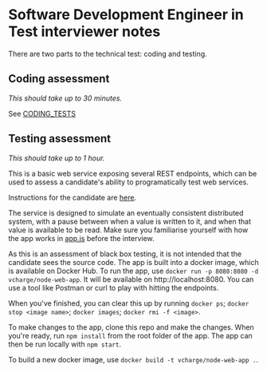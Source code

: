 # Software Development Engineer in Test interviewer notes

There are two parts to the technical test: coding and testing.

## Coding assessment

*This should take up to 30 minutes.*

See [CODING_TESTS](CODING_TESTS.md)

## Testing assessment

*This should take up to 1 hour.*

This is a basic web service exposing several REST endpoints, which can be used to assess a candidate's ability to programatically test web services.

Instructions for the candidate are [here](INSTRUCTIONS.md).

The service is designed to simulate an eventually consistent distributed system, with a pause between when a value is written to it, and when that value is available to be read. Make sure you familiarise yourself with how the app works in [app.js](app.js) before the interview.

As this is an assessment of black box testing, it is not intended that the candidate sees the source code. The app is built into a docker image, which is available on Docker Hub. To run the app, use `docker run -p 8080:8080 -d vcharge/node-web-app`. It will be available on http://localhost:8080. You can use a tool like Postman or curl to play with hitting the endpoints.

When you've finished, you can clear this up by running `docker ps`; `docker stop <image name>`; `docker images`; `docker rmi -f <image>`.

To make changes to the app, clone this repo and make the changes. When you're ready, run `npm install` from the root folder of the app. The app can then be run locally with `npm start`.

To build a new docker image, use `docker build -t vcharge/node-web-app .`.